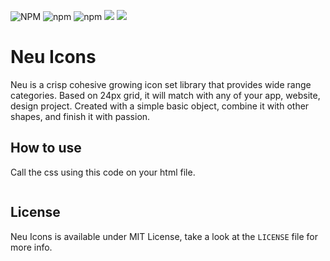 ![NPM](https://img.shields.io/npm/l/neuicons) ![npm](https://img.shields.io/npm/dm/neuicons) ![npm](https://img.shields.io/npm/v/neuicons) [![](https://data.jsdelivr.com/v1/package/npm/neuicons/badge)](https://www.jsdelivr.com/package/npm/neuicons) <a href="https://ko-fi.com/roywj" rel="nofollow"><img src="https://img.shields.io/badge/Support%20me%20on-Ko--fi-red" style="max-width:100%;"></a>


# Neu Icons
Neu is a crisp cohesive growing icon set library that provides wide range categories. Based on 24px grid, it will match with any of your app, website, design project. Created with a simple basic object, combine it with other shapes, and finish it with passion.

## How to use
Call the css using this code on your html file.
```<link rel="stylesheet" type="text/css" href="https://unpkg.com/neuicons">
```


## License
Neu Icons is available under MIT License, take a look at the `LICENSE` file for more info.